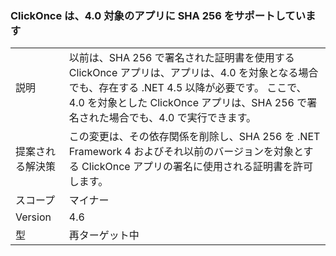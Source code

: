 ### <a name="clickonce-supports-sha-256-on-40-targeted-apps"></a>ClickOnce は、4.0 対象のアプリに SHA 256 をサポートしています

|   |   |
|---|---|
|説明|以前は、SHA 256 で署名された証明書を使用する ClickOnce アプリは、アプリは、4.0 を対象となる場合でも、存在する .NET 4.5 以降が必要です。 ここで、4.0 を対象とした ClickOnce アプリは、SHA 256 で署名された場合でも、4.0 で実行できます。|
|提案される解決策|この変更は、その依存関係を削除し、SHA 256 を .NET Framework 4 およびそれ以前のバージョンを対象とする ClickOnce アプリの署名に使用される証明書を許可します。|
|スコープ|マイナー|
|Version|4.6|
|型|再ターゲット中|

